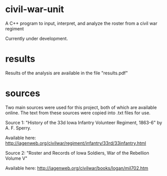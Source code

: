 # civil-war-unit
A C++ program to input, interpret, and analyze the roster from a civil war regiment

Currently under development.

# results

Results of the analysis are available in the file "results.pdf"

# sources

Two main sources were used for this project, both of which are available online.
The text from these sources were copied into .txt files for use.

Source 1: "History of the 33d Iowa Infantry Volunteer Regiment, 1863-6" by A. F. Sperry.

Available here:
http://iagenweb.org/civilwar/regiment/infantry/33rd/33infantry.html


Source 2: "Roster and Records of Iowa Soldiers, War of the Rebellion Volume V"

Available here:
http://iagenweb.org/civilwar/books/logan/mil702.htm